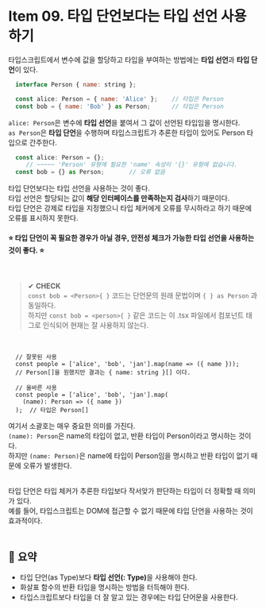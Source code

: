# Item 09. 타입 단언보다는 타입 선언 사용하기
타입스크립트에서 변수에 값을 할당하고 타입을 부여하는 방법에는 **타입 선언**과 **타입 단언**이 있다.<br>

```javascript
  interface Person { name: string };

  const alice: Person = { name: 'Alice' };    // 타입은 Person
  const bob = { name: 'Bob' } as Person;      // 타입은 Person
```
`alice: Person`은 변수에 **타입 선언**을 붙여서 그 값이 선언된 타입임을 명시한다.<br>
`as Person`은 **타입 단언**을 수행하며 타입스크립트가 추론한 타입이 있어도 Person 타입으로 간주한다.<br>

```javascript
  const alice: Person = {};
     // ~~~~~ 'Person' 유형에 필요한 'name' 속성이 '{}' 유형에 없습니다.
  const bob = {} as Person;       // 오류 없음
```
타입 단언보다는 타입 선언을 사용하는 것이 좋다.<br>
타입 선언은 할당되는 값이 **해당 인터페이스를 만족하는지 검사**하기 때문이다.<br>
타입 단언은 강제로 타입을 지정했으니 타입 체커에게 오류를 무시하라고 하기 때문에 오류를 표시하지 못한다.<br>

#### ⭐ 타입 단언이 꼭 필요한 경우가 아닐 경우, 안전성 체크가 가능한 타입 선언을 사용하는 것이 좋다. ⭐
<br>

> ✔ **CHECK**<br>
> `const bob = <Person>{ }` 코드는 단언문의 원래 문법이며 `{ } as Person` 과 동일하다.<br>
> 하지만 `const bob = <person>{ }` 같은 코드는 <Person>이 .tsx 파일에서 컴포넌트 태그로 인식되어 현재는 잘 사용하지 않는다.<br>
<br>

```javasript
  // 잘못된 사용
  const people = ['alice', 'bob', 'jan'].map(name => ({ name }));
  // Person[]을 원했지만 결과는 { name: string }[] 이다.
  
  // 올바른 사용
  const people = ['alice', 'bob', 'jan'].map(
    (name): Person => ({ name })
  );  // 타입은 Person[]
```
여기서 소괄호는 매우 중요한 의미를 가진다.<br>
`(name): Person`은 name의 타입이 없고, 반환 타입이 Person이라고 명시하는 것이다.<br>
하지만 `(name: Person)`은 name에 타입이 Person임을 명시하고 반환 타입이 없기 때문에 오류가 발생한다.<br>
<br>

타입 단언은 타입 체커가 추론한 타입보다 작서앚가 판단하는 타입이 더 정확할 때 의미가 있다.<br>
예를 들어, 타입스크립트는 DOM에 접근할 수 없기 때문에 타입 단언을 사용하는 것이 효과적이다.<br>
<br>

## 📝 요약
- 타입 단언(as Type)보다 <b>타입 선언(: Type)</b>을 사용해야 한다.
- 화살표 함수의 반환 타입을 명시하는 방법을 터득해야 한다.
- 타입스크립트보다 타입을 더 잘 알고 있는 경우에는 타입 단어문을 사용한다.